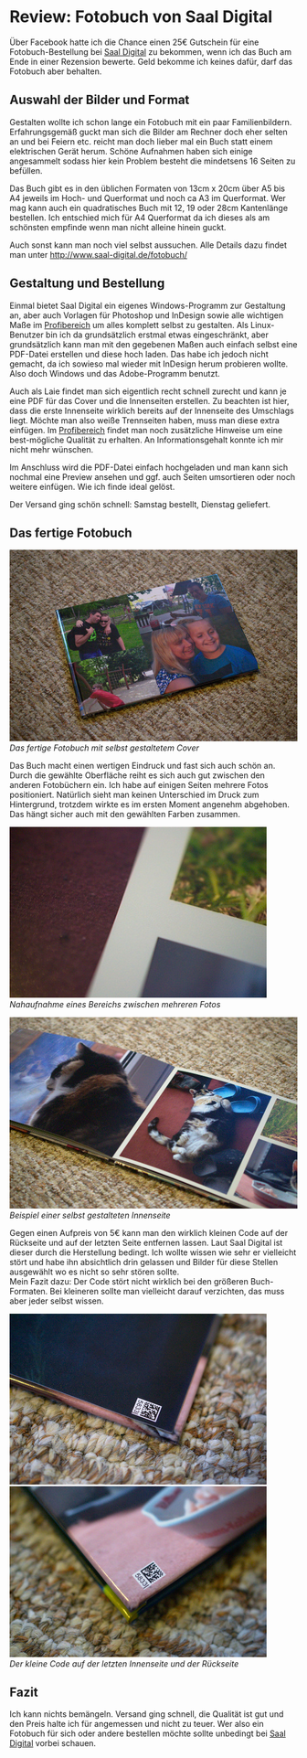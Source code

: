# Review: Fotobuch von Saal Digital


Über Facebook hatte ich die Chance einen 25€ Gutschein für eine Fotobuch-Bestellung bei [Saal Digital](https://www.facebook.com/Saal.Digital/) zu bekommen, wenn ich das Buch am Ende in einer Rezension bewerte. Geld bekomme ich keines dafür, darf das Fotobuch aber behalten.



## Auswahl der Bilder und Format

Gestalten wollte ich schon lange ein Fotobuch mit ein paar Familienbildern. Erfahrungsgemäß guckt man sich die Bilder am Rechner doch eher selten an und bei Feiern etc. reicht man doch lieber mal ein Buch statt einem elektrischen Gerät herum. Schöne Aufnahmen haben sich einige angesammelt sodass hier kein Problem besteht die mindetsens 16 Seiten zu befüllen.

Das Buch gibt es in den üblichen Formaten von 13cm x 20cm über A5 bis A4 jeweils im Hoch- und Querformat und noch ca A3 im Querformat. Wer mag kann auch ein quadratisches Buch mit 12, 19 oder 28cm Kantenlänge bestellen. Ich entschied mich für A4 Querformat da ich dieses als am schönsten empfinde wenn man nicht alleine hinein guckt.

Auch sonst kann man noch viel selbst aussuchen. Alle Details dazu findet man unter http://www.saal-digital.de/fotobuch/



## Gestaltung und Bestellung

Einmal bietet Saal Digital ein eigenes Windows-Programm zur Gestaltung an, aber auch Vorlagen für Photoshop und InDesign sowie alle wichtigen Maße im [Profibereich](http://www.saal-digital.de/service/profibereich/) um alles komplett selbst zu gestalten. Als Linux-Benutzer bin ich da grundsätzlich erstmal etwas eingeschränkt, aber grundsätzlich kann man mit den gegebenen Maßen auch einfach selbst eine PDF-Datei erstellen und diese hoch laden. Das habe ich jedoch nicht gemacht, da ich sowieso mal wieder mit InDesign herum probieren wollte. Also doch Windows und das Adobe-Programm benutzt.

Auch als Laie findet man sich eigentlich recht schnell zurecht und kann je eine PDF für das Cover und die Innenseiten erstellen. Zu beachten ist hier, dass die erste Innenseite wirklich bereits auf der Innenseite des Umschlags liegt. Möchte man also weiße Trennseiten haben, muss man diese extra einfügen. Im [Profibereich](http://www.saal-digital.de/service/profibereich/) findet man noch zusätzliche Hinweise um eine best-mögliche Qualität zu erhalten. An Informationsgehalt konnte ich mir nicht mehr wünschen.

Im Anschluss wird die PDF-Datei einfach hochgeladen und man kann sich nochmal eine Preview ansehen und ggf. auch Seiten umsortieren oder noch weitere einfügen. Wie ich finde ideal gelöst.

Der Versand ging schön schnell: Samstag bestellt, Dienstag geliefert. 



## Das fertige Fotobuch

![](DSC_0017.jpg)  
_Das fertige Fotobuch mit selbst gestaltetem Cover_

Das Buch macht einen wertigen Eindruck und fast sich auch schön an. Durch die gewählte Oberfläche reiht es sich auch gut zwischen den anderen Fotobüchern ein. Ich habe auf einigen Seiten mehrere Fotos positioniert. Natürlich sieht man keinen Unterschied im Druck zum Hintergrund, trotzdem wirkte es im ersten Moment angenehm abgehoben. Das hängt sicher auch mit den gewählten Farben zusammen.

![](450_DSC_0026.jpg)
_Nahaufnahme eines Bereichs zwischen mehreren Fotos_

![](DSC_0024.jpg)  
_Beispiel einer selbst gestalteten Innenseite_

Gegen einen Aufpreis von 5€ kann man den wirklich kleinen Code auf der Rückseite und auf der letzten Seite entfernen lassen. Laut Saal Digital ist dieser durch die Herstellung bedingt. Ich wollte wissen wie sehr er vielleicht stört und habe ihn absichtlich drin gelassen und Bilder für diese Stellen ausgewählt wo es nicht so sehr stören sollte.  
Mein Fazit dazu: Der Code stört nicht wirklich bei den größeren Buch-Formaten. Bei kleineren sollte man vielleicht darauf verzichten, das muss aber jeder selbst wissen.

![](450_DSC_0028.jpg)
![](450_DSC_0030.jpg)  
_Der kleine Code auf der letzten Innenseite und der Rückseite_





## Fazit

Ich kann nichts bemängeln. Versand ging schnell, die Qualität ist gut und den Preis halte ich für angemessen und nicht zu teuer. Wer also ein Fotobuch für sich oder andere bestellen möchte sollte unbedingt bei [Saal Digital](https://www.saal-digital.de/) vorbei schauen.
